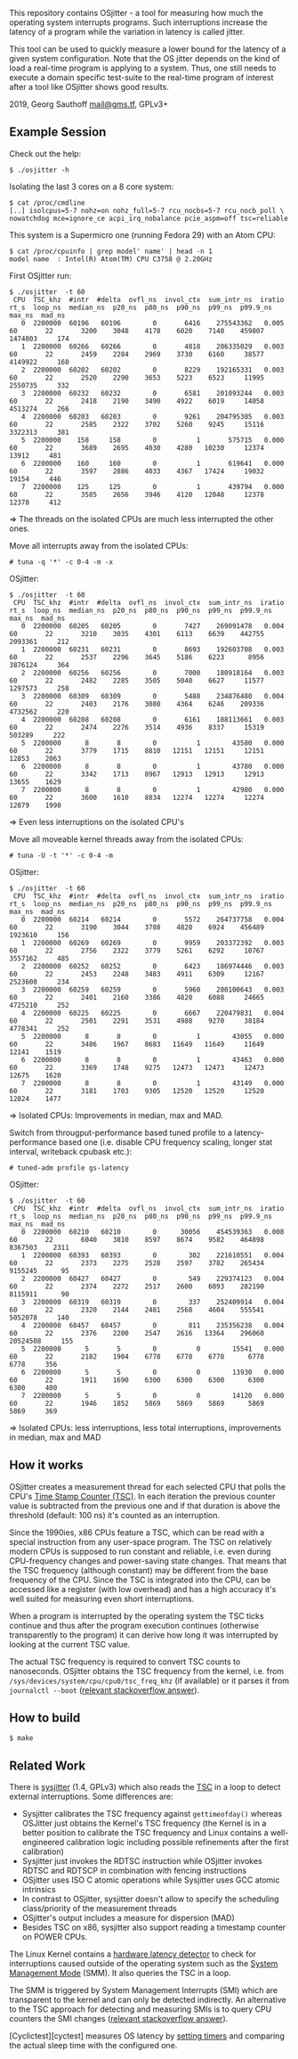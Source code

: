 This repository contains OSjitter - a tool for measuring how much
the operating system interrupts programs. Such interruptions
increase the latency of a program while the variation in latency
is called jitter.

This tool can be used to quickly measure a lower bound for the
latency of a given system configuration. Note that the OS jitter
depends on the kind of load a real-time program is applying to a
system. Thus, one still needs to execute a domain specific
test-suite to the real-time program of interest after a tool like
OSjitter shows good results.


2019, Georg Sauthoff <mail@gms.tf>, GPLv3+

## Example Session

Check out the help:

    $ ./osjitter -h

Isolating the last 3 cores on a 8 core system:

    $ cat /proc/cmdline
    [..] isolcpus=5-7 nohz=on nohz_full=5-7 rcu_nocbs=5-7 rcu_nocb_poll \
    nowatchdog mce=ignore_ce acpi_irq_nobalance pcie_aspm=off tsc=reliable

This system is a Supermicro one (running Fedora 29) with an Atom CPU:

    $ cat /proc/cpuinfo | grep model' name' | head -n 1
    model name	: Intel(R) Atom(TM) CPU C3758 @ 2.20GHz

First OSjitter run:

    $ ./osjitter  -t 60
     CPU  TSC_khz  #intr  #delta  ovfl_ns  invol_ctx  sum_intr_ns  iratio  rt_s  loop_ns  median_ns  p20_ns  p80_ns  p90_ns  p99_ns  p99.9_ns   max_ns  mad_ns
       0  2200000  60196   60196        0       6416    275543362   0.005    60       22       3200    3048    4178    6020    7140    459807  1474803     174
       1  2200000  60266   60266        0       4818    206335029   0.003    60       22       2459    2284    2969    3730    6160     38577  4149922     160
       2  2200000  60202   60202        0       8229    192165331   0.003    60       22       2520    2290    3653    5223    6523     11995  2550735     332
       3  2200000  60232   60232        0       6581    201093244   0.003    60       22       2418    2190    3490    4922    6019     14058  4513274     266
       4  2200000  60203   60203        0       9261    204795305   0.003    60       22       2585    2322    3702    5260    9245     15116  3322313     381
       5  2200000    158     158        0          1       575715   0.000    60       22       3689    2695    4030    4280   10230     12374    13912     481
       6  2200000    160     160        0          1       619641   0.000    60       22       3597    2886    4033    4367   17424     19032    19154     446
       7  2200000    125     125        0          1       439794   0.000    60       22       3585    2656    3946    4120   12048     12378    12378     412

=> The threads on the isolated CPUs are much less interrupted the
other ones.

Move all interrupts away from the isolated CPUs:

    # tuna -q '*' -c 0-4 -m -x

OSjitter:

    $ ./osjitter  -t 60
     CPU  TSC_khz  #intr  #delta  ovfl_ns  invol_ctx  sum_intr_ns  iratio  rt_s  loop_ns  median_ns  p20_ns  p80_ns  p90_ns  p99_ns  p99.9_ns   max_ns  mad_ns
       0  2200000  60205   60205        0       7427    269091478   0.004    60       22       3210    3035    4301    6113    6639    442755  2093361     212
       1  2200000  60231   60231        0       8693    192603708   0.003    60       22       2537    2296    3645    5186    6223      8956  3876124     364
       2  2200000  60256   60256        0       7000    180918164   0.003    60       22       2482    2285    3505    5040    6627     11577  1297573     250
       3  2200000  60309   60309        0       5488    234876480   0.004    60       22       2403    2176    3080    4364    6246    209336  4732562     220
       4  2200000  60208   60208        0       6161    188113661   0.003    60       22       2474    2276    3514    4936    8337     15319   503289     222
       5  2200000      8       8        0          1        43580   0.000    60       22       3779    1715    8810   12151   12151     12151    12853    2063
       6  2200000      8       8        0          1        43780   0.000    60       22       3342    1713    8967   12913   12913     12913    13655    1629
       7  2200000      8       8        0          1        42980   0.000    60       22       3600    1610    8834   12274   12274     12274    12879    1990


=> Even less interruptions on the isolated CPU's

Move all moveable kernel threads away from the isolated CPUs:

    # tuna -U -t '*' -c 0-4 -m

OSjitter:

    $ ./osjitter  -t 60
     CPU  TSC_khz  #intr  #delta  ovfl_ns  invol_ctx  sum_intr_ns  iratio  rt_s  loop_ns  median_ns  p20_ns  p80_ns  p90_ns  p99_ns  p99.9_ns   max_ns  mad_ns
       0  2200000  60214   60214        0       5572    264737758   0.004    60       22       3190    3044    3788    4820    6924    456489  1923610     156
       1  2200000  60269   60269        0       9959    203372392   0.003    60       22       2756    2322    3779    5261    6292     10767  3557162     485
       2  2200000  60252   60252        0       6423    186974446   0.003    60       22       2453    2248    3483    4911    6309     12167  2523608     234
       3  2200000  60259   60259        0       5960    200100643   0.003    60       22       2401    2160    3386    4820    6088     24665  4725210     252
       4  2200000  60225   60225        0       6667    220479831   0.004    60       22       2501    2291    3531    4988    9270     38184  4778341     252
       5  2200000      8       8        0          1        43055   0.000    60       22       3486    1967    8683   11649   11649     11649    12141    1519
       6  2200000      8       8        0          1        43463   0.000    60       22       3369    1748    9275   12473   12473     12473    12675    1620
       7  2200000      8       8        0          1        43149   0.000    60       22       3181    1703    9305   12520   12520     12520    12824    1477

=> Isolated CPUs: Improvements in median, max and MAD.

Switch from througput-performance based tuned profile to a latency-performance
based one (i.e. disable CPU frequency scaling, longer stat interval, writeback
cpubask etc.):

    # tuned-adm profile gs-latency

OSjitter:

    $ ./osjitter  -t 60
     CPU  TSC_khz  #intr  #delta  ovfl_ns  invol_ctx  sum_intr_ns  iratio  rt_s  loop_ns  median_ns  p20_ns  p80_ns  p90_ns  p99_ns  p99.9_ns   max_ns  mad_ns
       0  2200000  60210   60210        0      30056    454539363   0.008    60       22       6040    3810    8597    8674    9582    464898  8367503    2311
       1  2200000  60393   60393        0        302    221610551   0.004    60       22       2373    2275    2528    2597    3782    265434  9155245      95
       2  2200000  60427   60427        0        549    229374123   0.004    60       22       2374    2272    2517    2600    6093    282190  8115911      90
       3  2200000  60319   60319        0        337    252409914   0.004    60       22       2320    2144    2481    2568    4604    555541  5052078     140
       4  2200000  60457   60457        0        811    235356238   0.004    60       22       2376    2200    2547    2616   13364    296060 20524508     155
       5  2200000      5       5        0          0        15541   0.000    60       22       2182    1904    6778    6778    6778      6778     6778     356
       6  2200000      5       5        0          0        13930   0.000    60       22       1911    1690    6300    6300    6300      6300     6300     400
       7  2200000      5       5        0          0        14120   0.000    60       22       1946    1852    5869    5869    5869      5869     5869     369

=> Isolated CPUs: less interruptions, less total interruptions, improvements in median, max and MAD

## How it works

OSjitter creates a measurement thread for each selected CPU that
polls the CPU's [Time Stamp Counter (TSC)][tsc]. In each
iteration the previous counter value is subtracted from the
previous one and if that duration is above the threshold
(default: 100 ns) it's counted as an interruption.

Since the 1990ies, x86 CPUs feature a TSC, which can be read with
a special instruction from any user-space program. The TSC on
relatively modern CPUs is supposed to run constant and reliable,
i.e. even during CPU-frequency changes and power-saving state
changes. That means that the TSC frequency (although constant)
may be different from the base frequency of the CPU. Since the
TSC is integrated into the CPU, can be accessed like a register
(with low overhead) and has a high accuracy it's well suited for
measuring even short interruptions.

When a program is interrupted by the operating system the TSC
ticks continue and thus after the program execution continues
(otherwise transparently to the program) it can derive how long
it was interrupted by looking at the current TSC value.

The actual TSC frequency is required to convert TSC counts to
nanoseconds. OSjitter obtains the TSC frequency from the kernel,
i.e. from `/sys/devices/system/cpu/cpu0/tsc_freq_khz` (if
available) or it parses it from `journalctl --boot` ([relevant
stackoverflow answer][2]).

## How to build

    $ make

## Related Work

There is [sysjitter][sj] (1.4, GPLv3) which also reads the [TSC][tsc] in
a loop to detect external interruptions. Some differences are:

- Sysjitter calibrates the TSC frequency against `gettimeofday()`
  whereas OSJitter just obtains the Kernel's TSC frequency
  (the Kernel is in a better position to calibrate the TSC
  frequency and Linux contains a well-engineered calibration
  logic including possible refinements after the first
  calibration)
- Sysjitter just invokes the RDTSC instruction while OSjitter
  invokes RDTSC and RDTSCP in combination with fencing
  instructions
- OSjitter uses ISO C atomic operations while Sysjitter uses GCC
  atomic intrinsics
- In contrast to OSjitter, sysjitter doesn't allow to specify the
  scheduling class/priority of the measurement threads
- OSjitter's output includes a measure for dispersion (MAD)
- Besides TSC on x86, sysjitter also support reading a timestamp
  counter on POWER CPUs.

The Linux Kernel contains a [hardware latency detector][hwl] to
check for interruptions caused outside of the operating system
such as the [System Management Mode][smm] (SMM). It also queries
the TSC in a loop.

The SMM is triggered by System Management Interrupts (SMI)
which are transparent to the kernel and can only be detected
indirectly. An alternative to the TSC approach for detecting and
measuring SMIs is to query CPU counters the SMI changes
([relevant stackoverflow answer][1]).

[Cyclictest][cyctest] measures OS latency by [setting
timers][cyc2] and comparing the actual sleep time with the
configured one.


[sj]: https://www.openonload.org/download.html
[hwl]: https://www.kernel.org/doc/html/latest/trace/hwlat_detector.html
[smm]: https://en.wikipedia.org/wiki/System_Management_Mode
[1]: https://stackoverflow.com/a/57961772/427158
[tsc]: https://en.wikipedia.org/wiki/Time_Stamp_Counter
[cyc]: https://git.kernel.org/pub/scm/linux/kernel/git/clrkwllms/rt-tests.git
[cyc2]: http://people.redhat.com/williams/latency-howto/rt-latency-howto.txt
[2]: https://stackoverflow.com/a/57835630/427158
